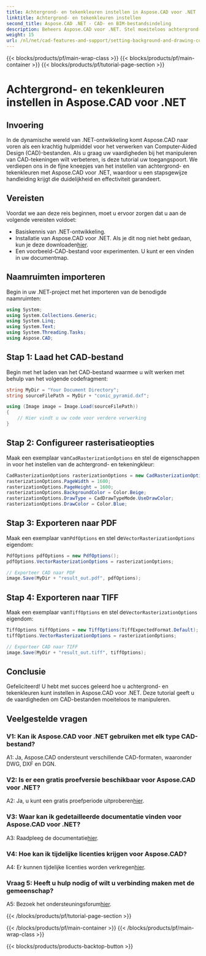 ```yaml
---
title: Achtergrond- en tekenkleuren instellen in Aspose.CAD voor .NET
linktitle: Achtergrond- en tekenkleuren instellen
second_title: Aspose.CAD .NET - CAD- en BIM-bestandsindeling
description: Beheers Aspose.CAD voor .NET. Stel moeiteloos achtergrond- en tekenkleuren in. Volg onze stapsgewijze handleiding.
weight: 15
url: /nl/net/cad-features-and-support/setting-background-and-drawing-colors/
---
```


{{< blocks/products/pf/main-wrap-class >}}
{{< blocks/products/pf/main-container >}}
{{< blocks/products/pf/tutorial-page-section >}}

# Achtergrond- en tekenkleuren instellen in Aspose.CAD voor .NET

## Invoering

In de dynamische wereld van .NET-ontwikkeling komt Aspose.CAD naar voren als een krachtig hulpmiddel voor het verwerken van Computer-Aided Design (CAD)-bestanden. Als u graag uw vaardigheden bij het manipuleren van CAD-tekeningen wilt verbeteren, is deze tutorial uw toegangspoort. We verdiepen ons in de fijne kneepjes van het instellen van achtergrond- en tekenkleuren met Aspose.CAD voor .NET, waardoor u een stapsgewijze handleiding krijgt die duidelijkheid en effectiviteit garandeert.

## Vereisten

Voordat we aan deze reis beginnen, moet u ervoor zorgen dat u aan de volgende vereisten voldoet:

- Basiskennis van .NET-ontwikkeling.
-  Installatie van Aspose.CAD voor .NET. Als je dit nog niet hebt gedaan, kun je deze downloaden[hier](https://releases.aspose.com/cad/net/).
- Een voorbeeld-CAD-bestand voor experimenten. U kunt er een vinden in uw documentmap.

## Naamruimten importeren

Begin in uw .NET-project met het importeren van de benodigde naamruimten:

```csharp
using System;
using System.Collections.Generic;
using System.Linq;
using System.Text;
using System.Threading.Tasks;
using Aspose.CAD;
```

## Stap 1: Laad het CAD-bestand

Begin met het laden van het CAD-bestand waarmee u wilt werken met behulp van het volgende codefragment:

```csharp
string MyDir = "Your Document Directory";
string sourceFilePath = MyDir + "conic_pyramid.dxf";

using (Image image = Image.Load(sourceFilePath))
{
    // Hier vindt u uw code voor verdere verwerking
}
```

## Stap 2: Configureer rasterisatieopties

 Maak een exemplaar van`CadRasterizationOptions` en stel de eigenschappen in voor het instellen van de achtergrond- en tekeningkleur:

```csharp
CadRasterizationOptions rasterizationOptions = new CadRasterizationOptions();
rasterizationOptions.PageWidth = 1600;
rasterizationOptions.PageHeight = 1600;
rasterizationOptions.BackgroundColor = Color.Beige;
rasterizationOptions.DrawType = CadDrawTypeMode.UseDrawColor;
rasterizationOptions.DrawColor = Color.Blue;
```

## Stap 3: Exporteren naar PDF

 Maak een exemplaar van`PdfOptions` en stel de`VectorRasterizationOptions` eigendom:

```csharp
PdfOptions pdfOptions = new PdfOptions();
pdfOptions.VectorRasterizationOptions = rasterizationOptions;

// Exporteer CAD naar PDF
image.Save(MyDir + "result_out.pdf", pdfOptions);
```

## Stap 4: Exporteren naar TIFF

 Maak een exemplaar van`TiffOptions` en stel de`VectorRasterizationOptions` eigendom:

```csharp
TiffOptions tiffOptions = new TiffOptions(TiffExpectedFormat.Default);
tiffOptions.VectorRasterizationOptions = rasterizationOptions;

// Exporteer CAD naar TIFF
image.Save(MyDir + "result_out.tiff", tiffOptions);
```

## Conclusie

Gefeliciteerd! U hebt met succes geleerd hoe u achtergrond- en tekenkleuren kunt instellen in Aspose.CAD voor .NET. Deze tutorial geeft u de vaardigheden om CAD-bestanden moeiteloos te manipuleren.

## Veelgestelde vragen

### V1: Kan ik Aspose.CAD voor .NET gebruiken met elk type CAD-bestand?

A1: Ja, Aspose.CAD ondersteunt verschillende CAD-formaten, waaronder DWG, DXF en DGN.

### V2: Is er een gratis proefversie beschikbaar voor Aspose.CAD voor .NET?

 A2: Ja, u kunt een gratis proefperiode uitproberen[hier](https://releases.aspose.com/).

### V3: Waar kan ik gedetailleerde documentatie vinden voor Aspose.CAD voor .NET?

 A3: Raadpleeg de documentatie[hier](https://reference.aspose.com/cad/net/).

### V4: Hoe kan ik tijdelijke licenties krijgen voor Aspose.CAD?

 A4: Er kunnen tijdelijke licenties worden verkregen[hier](https://purchase.aspose.com/temporary-license/).

### Vraag 5: Heeft u hulp nodig of wilt u verbinding maken met de gemeenschap?

 A5: Bezoek het ondersteuningsforum[hier](https://forum.aspose.com/c/cad/19).

{{< /blocks/products/pf/tutorial-page-section >}}

{{< /blocks/products/pf/main-container >}}
{{< /blocks/products/pf/main-wrap-class >}}

{{< blocks/products/products-backtop-button >}}
